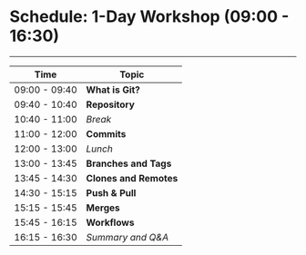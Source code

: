 # Schedule: 1-Day Workshop (09:00 - 16:30)

---

| Time               | Topic                  |
|--------------------|------------------------|
| 09:00 - 09:40      | **What is Git?**       |
| 09:40 - 10:40      | **Repository**         |
| 10:40 - 11:00      | *Break*                |
| 11:00 - 12:00      | **Commits**            |
| 12:00 - 13:00      | *Lunch*                |
| 13:00 - 13:45      | **Branches and Tags**  |
| 13:45 - 14:30      | **Clones and Remotes** |
| 14:30 - 15:15      | **Push & Pull**        |
| 15:15 - 15:45      | **Merges**             |
| 15:45 - 16:15      | **Workflows**          |
| 16:15 - 16:30      | *Summary and Q&A*      |


